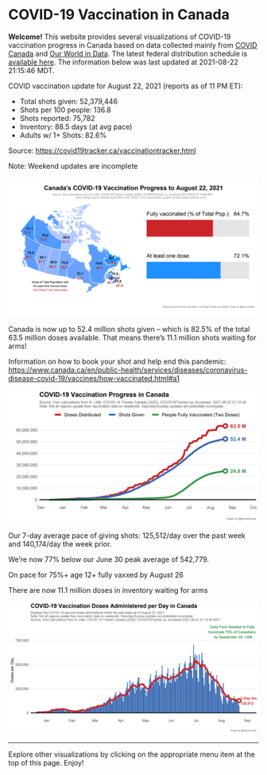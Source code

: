 COVID-19 Vaccination in Canada
==============================

**Welcome!** This website provides several visualizations of COVID-19
vaccination progress in Canada based on data collected mainly from
[COVID Canada](https://covid19tracker.ca/vaccinationtracker.html) and
[Our World in Data](https://ourworldindata.org/covid-vaccinations). The
latest federal distribution schedule is [available
here](https://www.canada.ca/en/public-health/services/diseases/2019-novel-coronavirus-infection/prevention-risks/covid-19-vaccine-treatment/vaccine-rollout.html).
The information below was last updated at 2021-08-22 21:15:46 MDT.

COVID vaccination update for August 22, 2021 (reports as of 11 PM ET):

-   Total shots given: 52,379,446
-   Shots per 100 people: 136.8
-   Shots reported: 75,782
-   Inventory: 88.5 days (at avg pace)
-   Adults w/ 1+ Shots: 82.6%

Source:
<a href="https://covid19tracker.ca/vaccinationtracker.html" class="uri">https://covid19tracker.ca/vaccinationtracker.html</a>

Note: Weekend updates are incomplete

![](Plots/plot_main.png)

Canada is now up to 52.4 million shots given – which is 82.5% of the
total 63.5 million doses available. That means there’s 11.1 million
shots waiting for arms!

Information on how to book your shot and help end this pandemic:
<a href="https://www.canada.ca/en/public-health/services/diseases/coronavirus-disease-covid-19/vaccines/how-vaccinated.html#a1" class="uri">https://www.canada.ca/en/public-health/services/diseases/coronavirus-disease-covid-19/vaccines/how-vaccinated.html#a1</a>

![](Plots/plot_total.png)

Our 7-day average pace of giving shots: 125,512/day over the past week
and 140,174/day the week prior.

We’re now 77% below our June 30 peak average of 542,779.

On pace for 75%+ age 12+ fully vaxxed by August 26

There are now 11.1 million doses in inventory waiting for arms

![](Plots/pace_national.png)

------------------------------------------------------------------------

Explore other visualizations by clicking on the appropriate menu item at
the top of this page. Enjoy!
